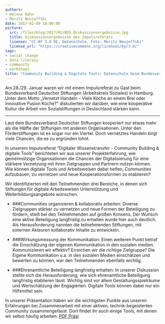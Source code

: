 ```yaml
---
authors: 
- Helene Hahn
- Moritz Neujeffski
date: 2017-02-09 10:00:00
picture:
  src: /files/blog/2017/02/BDS_Diskussionsergebnisse.jpg
  title: Diskussionsergebnisse des Impulsreferats
  license: "CC-BY 3.0 DE, Datenschule, Foto: Moritz Neujeffski"
  license_url: "https://creativecommons.org/licenses/by/3.0/"
tags:
- social change
- data literacy
- community
- workshops
title: "Community Building & Digitale Tools: Datenschule beim Bundesverband Deutscher Stiftungen"
--- 
```

Am 28./29. Januar waren wir mit einem Impulsreferat zu Gast beim Bundesverband Deutscher Stiftungen (Arbeitskreis Soziales) in Hamburg. Unter dem Motto „Vernetzt Handeln – Viele Köche an einem Brei oder innovative Fusion Küche?“ diskutierten wir darüber, wie eine kooperative Kultur die Arbeit von Sozialstiftungen in Deutschland stärken kann.

---

 Laut dem Bundesverband Deutscher Stiftungen kooperiert nur etwas mehr als die Hälfte der Stiftungen mit anderen Organisationen. Unter den Förderstiftungen ist es sogar nur ein Viertel. Doch vernetztes Handeln birgt viele Chancen, die es zu ergründen lohnt. 

In unserem Impulsreferat “Digitaler Wissenstransfer - Community Building & digitale Tools” berichteten wir aus unserer Projekterfahrung, wie gemeinnützige Organisationen die Chancen der Digitalisierung für eine stärkere Vernetzung mit ihren Zielgruppen und Partnern nutzen können. Wie können digitale Tools und Arbeitsweisen dabei helfen, Communities aufzubauen, zu vernetzen und neue Kooperationsformen zu etablieren? 

Wir identifizierten mit den Teilnehmenden drei Bereiche, in denen sich Stiftungen für digitale Arbeitsweisen Unterstützung und Weiterbildungsangebote wünschen.

* ###Communities organisieren & kollaborativ arbeiten:
Diverse Zielgruppen stärker zu vernetzen und neue Formen der Beteiligung zu fördern, stieß bei den Teilnehmenden auf großen Konsens. Der Wunsch eine aktive Beteiligung langfristig zu erhalten wurde hier auch deutlich. Als Herausforderung nannten die teilnehmenden Stiftungen, mit externen Akteuren kollaborativ Inhalte zu entwickeln.

* ###Wirkungsmessung der Kommunikation:
Einen weiteren Punkt betraf die Einschätzung der eigenen Kommunikation in den sozialen medien. Kommunizieren wir effektiv? Erreichen wir die richtige Zielgruppe? Die Eigene Kommunikation u.a. in den sozialen Medien einschätzen und bewerten zu können, war den Teilnehmenden ebenfalls wichtig. 


* ###Ehrenamtliche Beteiligung langfristig erhalten:
In unserer Diskussion stellte sich die Herausforderung, wie sich ehrenamtliche Beteiligung langfristig etablieren lässt. Wichtig sind vor allem Gestaltungsspielräume und Wertschätzung der Engagierten. Digitale Tools können dabei nur ein Hilfsmittel sein. 

In unserer Präsentation haben wir die wichtigsten Punkte aus unseren Erfahrungen bei Zusammenarbeit mit einer aktiven, technik-begeisterten Community zusammengefasst. Dort findet ihr auch einige Tools, mit denen wir selbst häufig arbeiten: [PDF Präsi](/files/downloads/workshops/slides-BDS-Vortrag-0117.pdf)
